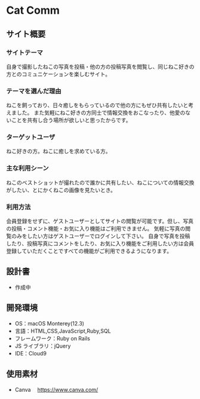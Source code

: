 # Cat Comm

## サイト概要

### サイトテーマ

自身で撮影したねこの写真を投稿・他の方の投稿写真を閲覧し、同じねこ好きの方とのコミュニケーションを楽しむサイト。

### テーマを選んだ理由

ねこを飼っており、日々癒しをもらっているので他の方にもぜひ共有したいと考えました。
また気軽にねこ好きの方同士で情報交換をおこなったり、他愛のないことを共有し合う場所が欲しいと思ったからです。

### ターゲットユーザ

ねこ好きの方。ねこに癒しを求めている方。

### 主な利用シーン

ねこのベストショットが撮れたので誰かに共有したい、ねこについての情報交換がしたい、とにかくねこの画像を見たいとき。

### 利用方法

会員登録をせずに、ゲストユーザーとしてサイトの閲覧が可能です。但し、写真の投稿・コメント機能・お気に入り機能はご利用できません。
気軽に写真の閲覧のみをしたい方はゲストユーザーでログインして下さい。
自身で写真を投稿したり、投稿写真にコメントをしたり、お気に入り機能をご利用したい方は会員登録していただくことですべての機能がご利用できるようになります。

## 設計書

- 作成中

## 開発環境

- OS：macOS Monterey(12.3)
- 言語：HTML,CSS,JavaScript,Ruby,SQL
- フレームワーク：Ruby on Rails
- JS ライブラリ：jQuery
- IDE：Cloud9

## 使用素材

- Canva
　https://www.canva.com/